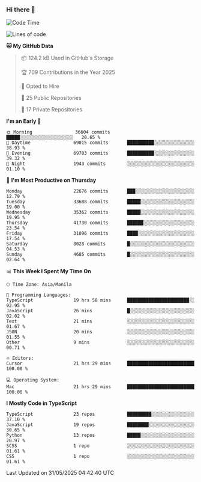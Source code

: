 ### Hi there 👋

<!--START_SECTION:waka-->
![Code Time](http://img.shields.io/badge/Code%20Time-1%2C783%20hrs%2034%20mins-blue)

![Lines of code](https://img.shields.io/badge/From%20Hello%20World%20I%27ve%20Written-66.7%20million%20lines%20of%20code-blue)

**🐱 My GitHub Data** 

> 📦 124.2 kB Used in GitHub's Storage 
 > 
> 🏆 709 Contributions in the Year 2025
 > 
> 💼 Opted to Hire
 > 
> 📜 25 Public Repositories 
 > 
> 🔑 17 Private Repositories 
 > 
**I'm an Early 🐤** 

```text
🌞 Morning                36604 commits       █████░░░░░░░░░░░░░░░░░░░░   20.65 % 
🌆 Daytime                69015 commits       ██████████░░░░░░░░░░░░░░░   38.93 % 
🌃 Evening                69703 commits       ██████████░░░░░░░░░░░░░░░   39.32 % 
🌙 Night                  1943 commits        ░░░░░░░░░░░░░░░░░░░░░░░░░   01.10 % 
```
📅 **I'm Most Productive on Thursday** 

```text
Monday                   22676 commits       ███░░░░░░░░░░░░░░░░░░░░░░   12.79 % 
Tuesday                  33688 commits       █████░░░░░░░░░░░░░░░░░░░░   19.00 % 
Wednesday                35362 commits       █████░░░░░░░░░░░░░░░░░░░░   19.95 % 
Thursday                 41730 commits       ██████░░░░░░░░░░░░░░░░░░░   23.54 % 
Friday                   31096 commits       ████░░░░░░░░░░░░░░░░░░░░░   17.54 % 
Saturday                 8028 commits        █░░░░░░░░░░░░░░░░░░░░░░░░   04.53 % 
Sunday                   4685 commits        █░░░░░░░░░░░░░░░░░░░░░░░░   02.64 % 
```


📊 **This Week I Spent My Time On** 

```text
🕑︎ Time Zone: Asia/Manila

💬 Programming Languages: 
TypeScript               19 hrs 58 mins      ███████████████████████░░   92.95 % 
JavaScript               26 mins             █░░░░░░░░░░░░░░░░░░░░░░░░   02.02 % 
Text                     21 mins             ░░░░░░░░░░░░░░░░░░░░░░░░░   01.67 % 
JSON                     20 mins             ░░░░░░░░░░░░░░░░░░░░░░░░░   01.55 % 
Other                    9 mins              ░░░░░░░░░░░░░░░░░░░░░░░░░   00.71 % 

🔥 Editors: 
Cursor                   21 hrs 29 mins      █████████████████████████   100.00 % 

💻 Operating System: 
Mac                      21 hrs 29 mins      █████████████████████████   100.00 % 
```

**I Mostly Code in TypeScript** 

```text
TypeScript               23 repos            █████████░░░░░░░░░░░░░░░░   37.10 % 
JavaScript               19 repos            ████████░░░░░░░░░░░░░░░░░   30.65 % 
Python                   13 repos            █████░░░░░░░░░░░░░░░░░░░░   20.97 % 
SCSS                     1 repo              ░░░░░░░░░░░░░░░░░░░░░░░░░   01.61 % 
CSS                      1 repo              ░░░░░░░░░░░░░░░░░░░░░░░░░   01.61 % 
```




 Last Updated on 31/05/2025 04:42:40 UTC
<!--END_SECTION:waka-->
